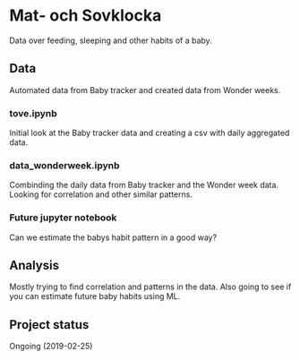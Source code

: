 # Mat- och Sovklocka
Data over feeding, sleeping and other habits of a baby.

## Data
Automated data from Baby tracker and created data from Wonder weeks.

### tove.ipynb
Initial look at the Baby tracker data and creating a csv with daily aggregated data.

### data_wonderweek.ipynb
Combinding the daily data from Baby tracker and the Wonder week data. Looking for correlation and other similar patterns. 

### Future jupyter notebook
Can we estimate the babys habit pattern in a good way? 

## Analysis
Mostly trying to find correlation and patterns in the data.
Also going to see if you can estimate future baby habits using ML.

## Project status
Ongoing (2019-02-25)